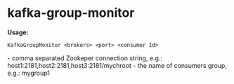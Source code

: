 kafka-group-monitor
===================

**Usage:**

```
KafkaGroupMonitor <brokers> <port> <consumer Id>
```
<zk servers> - comma separated Zookeper connection string, e.g.: host1:2181,host2:2181,host3:2181/mychroot
<group Id> - the name of consumers group, e.g.: mygroup1

